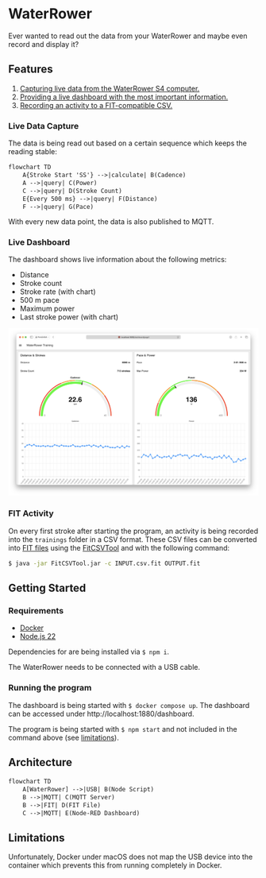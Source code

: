 # WaterRower

Ever wanted to read out the data from your WaterRower and maybe even record and display it?

## Features

1. [Capturing live data from the WaterRower S4 computer.](#live-data-capture)
2. [Providing a live dashboard with the most important information.](#live-dashboard)
3. [Recording an activity to a FIT-compatible CSV.](#fit-activity)

### Live Data Capture

The data is being read out based on a certain sequence which keeps the reading stable:

```mermaid
flowchart TD
    A{Stroke Start 'SS'} -->|calculate| B(Cadence)
    A -->|query| C(Power)
    C -->|query| D(Stroke Count)
    E{Every 500 ms} -->|query| F(Distance)
    F -->|query| G(Pace)
```

With every new data point, the data is also published to MQTT.

### Live Dashboard

The dashboard shows live information about the following metrics:

- Distance
- Stroke count
- Stroke rate (with chart)
- 500 m pace
- Maximum power
- Last stroke power (with chart)

![image](dashboard.png)

### FIT Activity

On every first stroke after starting the program, an activity is being recorded into the `trainings` folder in a CSV format. These CSV files can be converted into [FIT files](https://developer.garmin.com/fit/overview/) using the [FitCSVTool](https://developer.garmin.com/fit/fitcsvtool/) and with the following command:

```bash
$ java -jar FitCSVTool.jar -c INPUT.csv.fit OUTPUT.fit
```

## Getting Started

### Requirements

- [Docker](https://www.docker.com)
- [Node.js 22](https://nodejs.org/en)

Dependencies for are being installed via `$ npm i`.

The WaterRower needs to be connected with a USB cable.

### Running the program

The dashboard is being started with `$ docker compose up`. The dashboard can be accessed under http://localhost:1880/dashboard.

The program is being started with `$ npm start` and not included in the command above (see [limitations](#limitations)).

## Architecture

```mermaid
flowchart TD
    A[WaterRower] -->|USB| B(Node Script)
    B -->|MQTT| C(MQTT Server)
    B -->|FIT| D(FIT File)
    C -->|MQTT| E(Node-RED Dashboard)
```

## Limitations

Unfortunately, Docker under macOS does not map the USB device into the container which prevents this from running completely in Docker.
